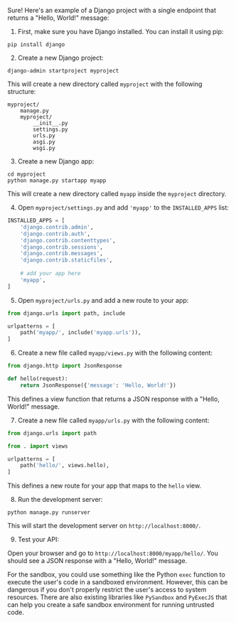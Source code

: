 Sure! Here's an example of a Django project with a single endpoint that returns a "Hello, World!" message:

1. First, make sure you have Django installed. You can install it using pip:

```
pip install django
```

2. Create a new Django project:

```
django-admin startproject myproject
```

This will create a new directory called `myproject` with the following structure:

```
myproject/
    manage.py
    myproject/
        __init__.py
        settings.py
        urls.py
        asgi.py
        wsgi.py
```

3. Create a new Django app:

```
cd myproject
python manage.py startapp myapp
```

This will create a new directory called `myapp` inside the `myproject` directory.

4. Open `myproject/settings.py` and add `'myapp'` to the `INSTALLED_APPS` list:

```python
INSTALLED_APPS = [
    'django.contrib.admin',
    'django.contrib.auth',
    'django.contrib.contenttypes',
    'django.contrib.sessions',
    'django.contrib.messages',
    'django.contrib.staticfiles',
    
    # add your app here
    'myapp',
]
```

5. Open `myproject/urls.py` and add a new route to your app:

```python
from django.urls import path, include

urlpatterns = [
    path('myapp/', include('myapp.urls')),
]
```

6. Create a new file called `myapp/views.py` with the following content:

```python
from django.http import JsonResponse

def hello(request):
    return JsonResponse({'message': 'Hello, World!'})
```

This defines a view function that returns a JSON response with a "Hello, World!" message.

7. Create a new file called `myapp/urls.py` with the following content:

```python
from django.urls import path

from . import views

urlpatterns = [
    path('hello/', views.hello),
]
```

This defines a new route for your app that maps to the `hello` view.

8. Run the development server:

```
python manage.py runserver
```

This will start the development server on `http://localhost:8000/`.

9. Test your API:

Open your browser and go to `http://localhost:8000/myapp/hello/`. You should see a JSON response with a "Hello, World!" message.

For the sandbox, you could use something like the Python `exec` function to execute the user's code in a sandboxed environment. However, this can be dangerous if you don't properly restrict the user's access to system resources. There are also existing libraries like `PySandbox` and `PyExecJS` that can help you create a safe sandbox environment for running untrusted code.